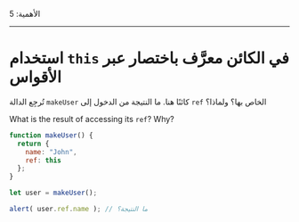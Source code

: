 الأهمية: 5

---

# استخدام `this` في الكائن معرَّف باختصار عبر الأقواس

تُرجِع الدالة `makeUser` كائنًا هنا. ما النتيجة من الدخول إلى `ref` الخاص بها؟ ولماذا؟

What is the result of accessing its `ref`? Why?

```js
function makeUser() {
  return {
    name: "John",
    ref: this
  };
}

let user = makeUser();

alert( user.ref.name ); // ما النتيجة؟
```

